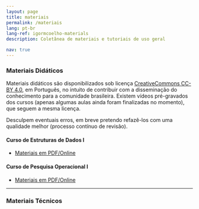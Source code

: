 ```yaml
---
layout: page
title: materiais
permalink: /materiais
lang: pt-br
lang-ref: igormcoelho-materials
description: Coletânea de materiais e tutoriais de uso geral

nav: true
---
```


### Materiais Didáticos

Materiais didáticos são disponibilizados sob licença [CreativeCommons CC-BY 4.0](https://creativecommons.org/licenses/by/4.0/), em Português, no intuito de contribuir com a disseminação do conhecimento para a comunidade brasileira. 
Existem vídeos pré-gravados dos cursos (apenas algumas aulas ainda foram finalizadas no momento), que seguem a mesma licença.

Desculpem eventuais erros, em breve pretendo refazê-los com uma qualidade melhor (processo contínuo de revisão).

#### Curso de Estruturas de Dados I
   * [Materiais em PDF/Online](https://igormcoelho.github.io/curso-estruturas-de-dados-i)

#### Curso de Pesquisa Operacional I
   * [Materiais em PDF/Online](https://igormcoelho.github.io/curso-pesquisa-operacional-i)

-------

### Materiais Técnicos

